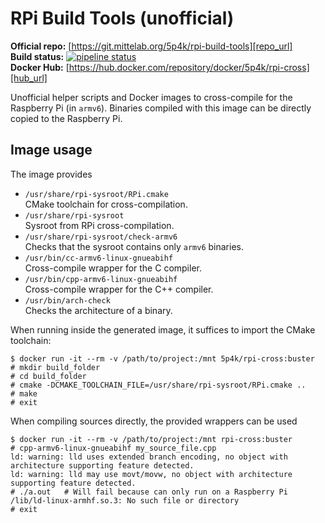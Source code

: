 RPi Build Tools (unofficial)
============================

**Official repo:** [https://git.mittelab.org/5p4k/rpi-build-tools][repo_url]  
**Build status:** [![pipeline status][pipeline_svg]][pipeline]  
**Docker Hub:** [https://hub.docker.com/repository/docker/5p4k/rpi-cross][hub_url]

Unofficial helper scripts and Docker images to cross-compile for the Raspberry Pi (in `armv6`).
Binaries compiled with this image can be directly copied to the Raspberry Pi.

Image usage
-----------
The image provides
 - `/usr/share/rpi-sysroot/RPi.cmake`  
   CMake toolchain for cross-compilation.
 - `/usr/share/rpi-sysroot`  
   Sysroot from RPi cross-compilation.
 - `/usr/share/rpi-sysroot/check-armv6`  
   Checks that the sysroot contains only `armv6` binaries.
 - `/usr/bin/cc-armv6-linux-gnueabihf`  
   Cross-compile wrapper for the C compiler.
 - `/usr/bin/cpp-armv6-linux-gnueabihf`  
   Cross-compile wrapper for the C++ compiler.
 - `/usr/bin/arch-check`  
   Checks the architecture of a binary.
  
When running inside the generated image, it suffices to import the CMake toolchain:

```
$ docker run -it --rm -v /path/to/project:/mnt 5p4k/rpi-cross:buster
# mkdir build_folder
# cd build_folder
# cmake -DCMAKE_TOOLCHAIN_FILE=/usr/share/rpi-sysroot/RPi.cmake ..
# make
# exit
```

When compiling sources directly, the provided wrappers can be used

```
$ docker run -it --rm -v /path/to/project:/mnt rpi-cross:buster
# cpp-armv6-linux-gnueabihf my_source_file.cpp
ld: warning: lld uses extended branch encoding, no object with architecture supporting feature detected.
ld: warning: lld may use movt/movw, no object with architecture supporting feature detected.
# ./a.out   # Will fail because can only run on a Raspberry Pi
/lib/ld-linux-armhf.so.3: No such file or directory  
# exit
```

[repo_url]: https://git.mittelab.org/5p4k/rpi-build-tools
[pipeline]: https://git.mittelab.org/5p4k/rpi-build-tools/commits/master
[pipeline_svg]: https://git.mittelab.org/5p4k/rpi-build-tools/badges/master/pipeline.svg
[hub_url]: https://hub.docker.com/repository/docker/5p4k/rpi-cross
